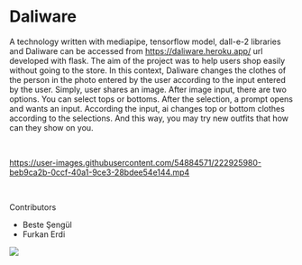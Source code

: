 # Daliware

A technology written with mediapipe, tensorflow model, dall-e-2 libraries and Daliware can be accessed from https://daliware.heroku.app/ url developed with flask. The aim of the project was to help users shop easily without going to the store. In this context, Daliware changes the clothes of the person in the photo entered by the user according to the input entered by the user. Simply, user shares an image. After image input, there are two options. You can select tops or bottoms. After the selection, a prompt opens and wants an input. According the input, ai changes top or bottom clothes according to the selections. And this way, you may try new outfits that how can they show on you.

<br>

https://user-images.githubusercontent.com/54884571/222925980-beb9ca2b-0ccf-40a1-9ce3-28bdee54e144.mp4

<br>

Contributors

- Beste Şengül
- Furkan Erdi

<a href="https://github.com/Project-Daliware/daliware/graphs/contributors">
  <img src="https://contrib.rocks/image?repo=Project-Daliware/daliware" />
</a>
